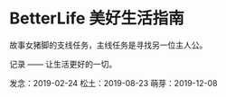 # BetterLife 美好生活指南

故事女猪脚的支线任务，主线任务是寻找另一位主人公。

记录 —— 让生活更好的一切。

发念：2019-02-24
松土：2019-08-23 
萌芽：2019-12-08

